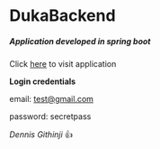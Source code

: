 # **DukaBackend**

##### Application developed in spring boot

Click [here](https://duka-app.herokuapp.com/products) to visit application

**Login credentials**

email: test@gmail.com

password: secretpass

*Dennis Githinji* 👍
